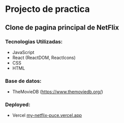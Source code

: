 # Projecto de practica

## Clone de pagina principal de NetFlix

### Tecnologias Utilizadas:

* JavaScript
* React (ReactDOM, ReactIcons)
* CSS
* HTML

### Base de datos:
* TheMovieDB (https://www.themoviedb.org/)

### Deployed:

* Vercel [my-netflix-puce.vercel.app](https://my-netflix-puce.vercel.app)

